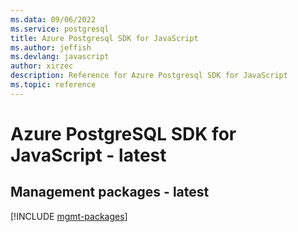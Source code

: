 ```yaml
---
ms.data: 09/06/2022
ms.service: postgresql
title: Azure Postgresql SDK for JavaScript
ms.author: jeffish
ms.devlang: javascript
author: xirzec
description: Reference for Azure Postgresql SDK for JavaScript
ms.topic: reference
---
```

# Azure PostgreSQL SDK for JavaScript - latest

## Management packages - latest
[!INCLUDE [mgmt-packages](postgresql-mgmt-index.md)]